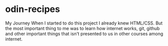 # odin-recipes
My Journey
When I started to do this project I already knew HTML/CSS.
But the most important thing to me was to learn how internet works, git, github and other important things that isn't presented to us in other courses among internet.